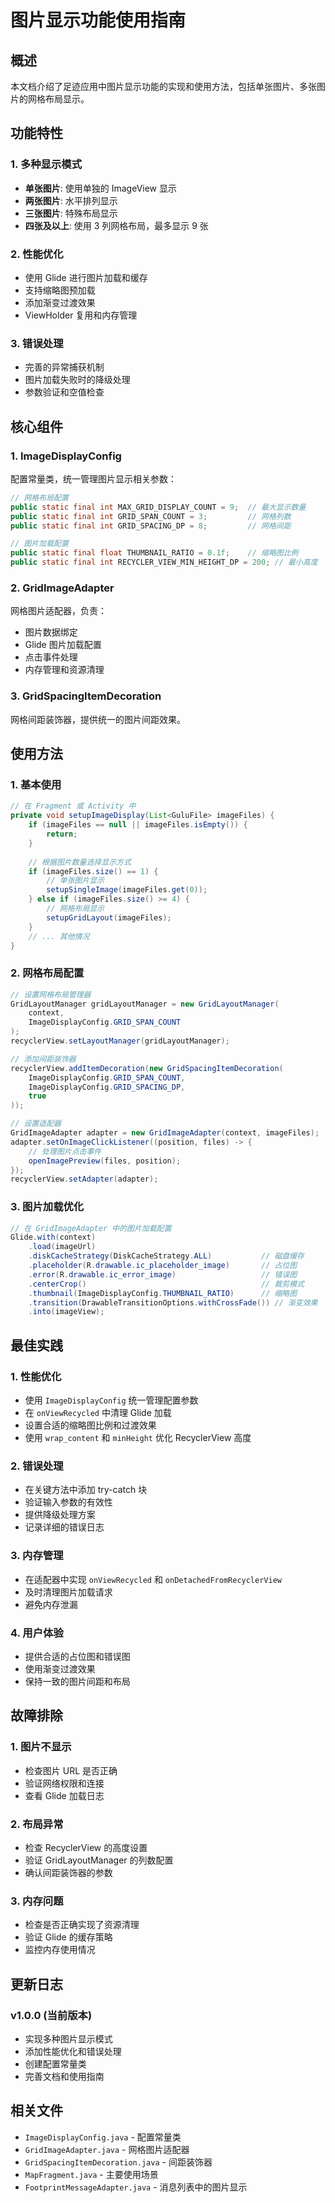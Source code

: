 # 图片显示功能使用指南

## 概述

本文档介绍了足迹应用中图片显示功能的实现和使用方法，包括单张图片、多张图片的网格布局显示。

## 功能特性

### 1. 多种显示模式
- **单张图片**: 使用单独的 ImageView 显示
- **两张图片**: 水平排列显示
- **三张图片**: 特殊布局显示
- **四张及以上**: 使用 3 列网格布局，最多显示 9 张

### 2. 性能优化
- 使用 Glide 进行图片加载和缓存
- 支持缩略图预加载
- 添加渐变过渡效果
- ViewHolder 复用和内存管理

### 3. 错误处理
- 完善的异常捕获机制
- 图片加载失败时的降级处理
- 参数验证和空值检查

## 核心组件

### 1. ImageDisplayConfig
配置常量类，统一管理图片显示相关参数：

```java
// 网格布局配置
public static final int MAX_GRID_DISPLAY_COUNT = 9;  // 最大显示数量
public static final int GRID_SPAN_COUNT = 3;         // 网格列数
public static final int GRID_SPACING_DP = 8;         // 网格间距

// 图片加载配置
public static final float THUMBNAIL_RATIO = 0.1f;    // 缩略图比例
public static final int RECYCLER_VIEW_MIN_HEIGHT_DP = 200; // 最小高度
```

### 2. GridImageAdapter
网格图片适配器，负责：
- 图片数据绑定
- Glide 图片加载配置
- 点击事件处理
- 内存管理和资源清理

### 3. GridSpacingItemDecoration
网格间距装饰器，提供统一的图片间距效果。

## 使用方法

### 1. 基本使用

```java
// 在 Fragment 或 Activity 中
private void setupImageDisplay(List<GuluFile> imageFiles) {
    if (imageFiles == null || imageFiles.isEmpty()) {
        return;
    }
    
    // 根据图片数量选择显示方式
    if (imageFiles.size() == 1) {
        // 单张图片显示
        setupSingleImage(imageFiles.get(0));
    } else if (imageFiles.size() >= 4) {
        // 网格布局显示
        setupGridLayout(imageFiles);
    }
    // ... 其他情况
}
```

### 2. 网格布局配置

```java
// 设置网格布局管理器
GridLayoutManager gridLayoutManager = new GridLayoutManager(
    context, 
    ImageDisplayConfig.GRID_SPAN_COUNT
);
recyclerView.setLayoutManager(gridLayoutManager);

// 添加间距装饰器
recyclerView.addItemDecoration(new GridSpacingItemDecoration(
    ImageDisplayConfig.GRID_SPAN_COUNT,
    ImageDisplayConfig.GRID_SPACING_DP,
    true
));

// 设置适配器
GridImageAdapter adapter = new GridImageAdapter(context, imageFiles);
adapter.setOnImageClickListener((position, files) -> {
    // 处理图片点击事件
    openImagePreview(files, position);
});
recyclerView.setAdapter(adapter);
```

### 3. 图片加载优化

```java
// 在 GridImageAdapter 中的图片加载配置
Glide.with(context)
    .load(imageUrl)
    .diskCacheStrategy(DiskCacheStrategy.ALL)           // 磁盘缓存
    .placeholder(R.drawable.ic_placeholder_image)       // 占位图
    .error(R.drawable.ic_error_image)                   // 错误图
    .centerCrop()                                       // 裁剪模式
    .thumbnail(ImageDisplayConfig.THUMBNAIL_RATIO)      // 缩略图
    .transition(DrawableTransitionOptions.withCrossFade()) // 渐变效果
    .into(imageView);
```

## 最佳实践

### 1. 性能优化
- 使用 `ImageDisplayConfig` 统一管理配置参数
- 在 `onViewRecycled` 中清理 Glide 加载
- 设置合适的缩略图比例和过渡效果
- 使用 `wrap_content` 和 `minHeight` 优化 RecyclerView 高度

### 2. 错误处理
- 在关键方法中添加 try-catch 块
- 验证输入参数的有效性
- 提供降级处理方案
- 记录详细的错误日志

### 3. 内存管理
- 在适配器中实现 `onViewRecycled` 和 `onDetachedFromRecyclerView`
- 及时清理图片加载请求
- 避免内存泄漏

### 4. 用户体验
- 提供合适的占位图和错误图
- 使用渐变过渡效果
- 保持一致的图片间距和布局

## 故障排除

### 1. 图片不显示
- 检查图片 URL 是否正确
- 验证网络权限和连接
- 查看 Glide 加载日志

### 2. 布局异常
- 检查 RecyclerView 的高度设置
- 验证 GridLayoutManager 的列数配置
- 确认间距装饰器的参数

### 3. 内存问题
- 检查是否正确实现了资源清理
- 验证 Glide 的缓存策略
- 监控内存使用情况

## 更新日志

### v1.0.0 (当前版本)
- 实现多种图片显示模式
- 添加性能优化和错误处理
- 创建配置常量类
- 完善文档和使用指南

## 相关文件

- `ImageDisplayConfig.java` - 配置常量类
- `GridImageAdapter.java` - 网格图片适配器
- `GridSpacingItemDecoration.java` - 间距装饰器
- `MapFragment.java` - 主要使用场景
- `FootprintMessageAdapter.java` - 消息列表中的图片显示